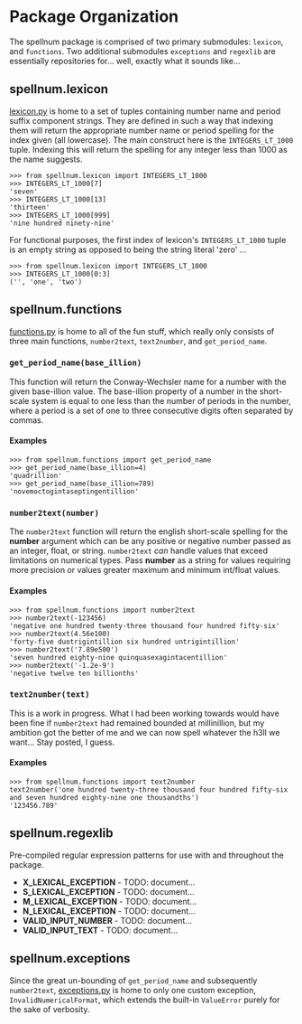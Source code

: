 # Package Organization
The spellnum package is comprised of two primary submodules: `lexicon`, and `functions`. Two additional submodules `exceptions` and `regexlib` are essentially repositories for... well, exactly what it sounds like...

## spellnum.lexicon
[lexicon.py](lexicon.py) is home to a set of tuples containing number name and period suffix component strings. They are defined in such a way that indexing them will return the appropriate number name or period spelling for the index given (all lowercase). The main construct here is the `INTEGERS_LT_1000` tuple. Indexing this will return the spelling for any integer less than 1000 as the name suggests.
```
>>> from spellnum.lexicon import INTEGERS_LT_1000
>>> INTEGERS_LT_1000[7]
'seven'
>>> INTEGERS_LT_1000[13]
'thirteen'
>>> INTEGERS_LT_1000[999]
'nine hundred ninety-nine'
```
For functional purposes, the first index of lexicon's `INTEGERS_LT_1000` tuple is an empty string as opposed to being the string literal 'zero' ...
```
>>> from spellnum.lexicon import INTEGERS_LT_1000
>>> INTEGERS_LT_1000[0:3]
('', 'one', 'two')
```

## spellnum.functions
[functions.py](functions.py) is home to all of the fun stuff, which really only consists of three main functions, `number2text`, `text2number`, and `get_period_name`.

### `get_period_name(base_illion)`
This function will return the Conway-Wechsler name for a number with the given base-illion value. The base-illion property of a number in the short-scale system is equal to one less than the number of periods in the number, where a period is a set of one to three consecutive digits often separated by commas.
#### Examples
```
>>> from spellnum.functions import get_period_name
>>> get_period_name(base_illion=4)
'quadrillion'
>>> get_period_name(base_illion=789)
'novemoctogintaseptingentillion'
```

### `number2text(number)`
The `number2text` function will return the english short-scale spelling for the **number** argument which can be any positive or negative number passed as an integer, float, or string. `number2text` *can* handle values that exceed limitations on numerical types. Pass **number** as a string for values requiring more precision or values greater maximum and minimum int/float values.
#### Examples
```
>>> from spellnum.functions import number2text
>>> number2text(-123456)
'negative one hundred twenty-three thousand four hundred fifty-six'
>>> number2text(4.56e100)
'forty-five duotrigintillion six hundred untrigintillion'
>>> number2text('7.89e500')
'seven hundred eighty-nine quinquasexagintacentillion'
>>> number2text('-1.2e-9')
'negative twelve ten billionths'
```

### `text2number(text)`
This is a work in progress. What I had been working towards would have been fine if `number2text` had remained bounded at millinillion, but my ambition got the better of me and we can now spell whatever the h3ll we want... Stay posted, I guess.

#### Examples
```
>>> from spellnum.functions import text2number
text2number('one hundred twenty-three thousand four hundred fifty-six and seven hundred eighty-nine one thousandths')
'123456.789'
```

## spellnum.regexlib
Pre-compiled regular expression patterns for use with and throughout the package.

- **X_LEXICAL_EXCEPTION** - TODO: document...
- **S_LEXICAL_EXCEPTION** - TODO: document...
- **M_LEXICAL_EXCEPTION** - TODO: document...
- **N_LEXICAL_EXCEPTION** - TODO: document...
- **VALID_INPUT_NUMBER** - TODO: document...
- **VALID_INPUT_TEXT** - TODO: document...

## spellnum.exceptions
Since the great un-bounding of `get_period_name` and subsequently `number2text`, [exceptions.py](exceptions.py) is home to only one custom exception, `InvalidNumericalFormat`, which extends the built-in `ValueError` purely for the sake of verbosity.
